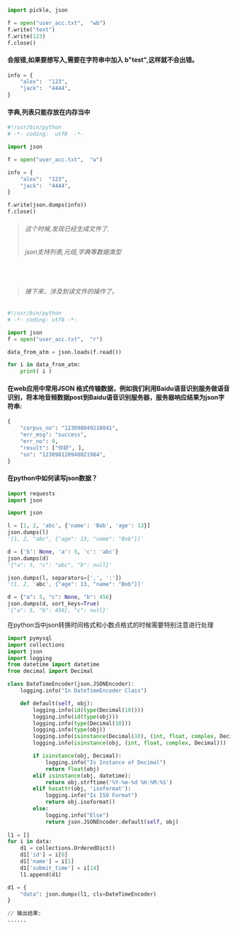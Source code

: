```python
import pickle, json

f = open("user_acc.txt",  "wb")
f.write("text")
f.write(123)
f.close()
```

#### 会报错,如果要想写入,需要在字符串中加入 b"test",这样就不会出错。

```python
info = {
    "alex":  "123",
    "jack":  "4444",
}
```

#### 字典,列表只能存放在内存当中

```python
#!/usr/bin/python
# -*- coding:  utf8  -*-

import json

f = open("user_acc.txt",  "w")

info = {
    "alex":  "123",
    "jack":  "4444",
}

f.write(json.dumps(info))
f.close()
```

> ###### 这个时候,发现已经生成文件了.
> ###### json支持列表,元组,字典等数据类型

<br>

> ###### 接下来，涉及到读文件的操作了。

```python
#!/usr/bin/python
# -*- coding: utf8 -*-

import json
f = open("user_acc.txt",  "r")

data_from_atm = json.loads(f.read())

for i in data_from_atm:
    print( i )
```

#### 在web应用中常用JSON 格式传输数据，例如我们利用Baidu语音识别服务做语音识别，将本地音频数据post到Baidu语音识别服务器，服务器响应结果为json字符串:

```python
{
    "corpus_no": "123098049218041",
    "err_msg": "success",
    "err_no": 0,
    "result": ["你好", ],
    "sn": "123098120948021984",
}
```

#### 在python中如何读写json数据？

```python
import requests
import json

import json

l = [1, 2, 'abc', {'name': 'Bob', 'age': 13}]
json.dumps(l)
'[1, 2, "abc", {"age": 13, "name": "Bob"}]'

d = {'b': None, 'a': 5, 'c': 'abc'}
json.dumps(d)
'{"a": 5, "c": "abc", "b": null}'

json.dumps(l, separators=[',', ':'])
'[1, 2, 'abc', {"age": 13, "name": "Bob"}]'

d = {"a": 5, "c": None, "b": 456} 
json.dumps(d, sort_keys=True)
'{"a": 5, "b": 456}, "c": null}'

```

在python当中json转换时间格式和小数点格式的时候需要特别注意进行处理
```python
import pymysql
import collections
import json
import logging
from datetime import datetime
from decimal import Decimal

class DateTimeEncoder(json.JSONEncoder):
    logging.info("In DateTimeEncoder Class")

    def default(self, obj):
        logging.info(id(type(Decimal(10))))
        logging.info(id(type(obj)))
        logging.info(type(Decimal(10)))
        logging.info(type(obj))
        logging.info(isinstance(Decimal(10), (int, float, complex, Decimal)))
        logging.info(isinstance(obj, (int, float, complex, Decimal)))

        if isinstance(obj, Decimal):
            logging.info("Is Instance of Decimal")
            return float(obj)
        elif isinstance(obj, datetime):
            return obj.strftime('%Y-%m-%d %H:%M:%S')
        elif hasattr(obj, 'isoformat'):
            logging.info("Is ISO Format")
            return obj.isoformat()
        else:
            logging.info("Else")
            return json.JSONEncoder.default(self, obj)
            
l1 = []
for i in data:
    d1 = collections.OrderedDict()
    d1['id'] = i[0]
    d1['name'] = i[1]
    d1['submit_time'] = i[14]
    l1.append(d1)

d1 = {
    "data": json.dumps(l1, cls=DateTimeEncoder)
}

// 输出结果:
......
```
